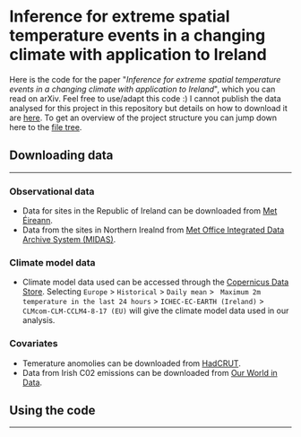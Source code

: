 # Inference for extreme spatial temperature events in a changing climate with application to Ireland
Here is the code for the paper "_Inference for extreme spatial temperature events in a changing climate with application to Ireland_", which you can read on arXiv. Feel free to use/adapt this code :) I cannot publish the data analysed for this project in this repository but details on how to download it are [here](#downloading-data). To get an overview of the project structure you can jump down here to the [file tree](#file-tree).


## Downloading data
--------------------- 
### Observational data
- Data for sites in the Republic of Ireland can be downloaded from [Met Éireann](https://www.met.ie/climate/available-data/historical-data).
- Data from the sites in Northern Irealnd from [Met Office Integrated Data Archive System (MIDAS)](https://data.ceda.ac.uk/badc/ukmo-midas-open/data/uk-daily-temperature-obs).

### Climate model data
- Climate model data used can be accessed through the [Copernicus Data Store](https://cds.climate.copernicus.eu/cdsapp#!/dataset/projections-cordex-domains-single-levels). Selecting `Europe` > `Historical` > `Daily mean` > ` Maximum 2m temperature in the last 24 hours` > `ICHEC-EC-EARTH (Ireland)` > `CLMcom-CLM-CCLM4-8-17 (EU)` will give the climate model data used in our analysis.


### Covariates
- Temerature anomolies can be downloaded from [HadCRUT](https://crudata.uea.ac.uk/cru/data/temperature/).
- Data from Irish C02 emissions can be downloaded from [Our World in Data](https://github.com/owid/co2-data).

## Using the code
--------------------- 
